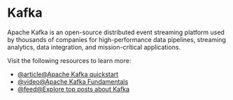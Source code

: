 # Kafka

Apache Kafka is an open-source distributed event streaming platform used by thousands of companies for high-performance data pipelines, streaming analytics, data integration, and mission-critical applications.

Visit the following resources to learn more:

- [@article@Apache Kafka quickstart](https://kafka.apache.org/quickstart)
- [@video@Apache Kafka Fundamentals](https://www.youtube.com/watch?v=B5j3uNBH8X4)
- [@feed@Explore top posts about Kafka](https://app.daily.dev/tags/kafka?ref=roadmapsh)
